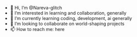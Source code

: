 - 👋 Hi, I’m @Nareva-glitch
- 👀 I’m interested in learning and collaboration, generally
- 🌱 I’m currently learning coding, development, ai generally
- 💞️ I’m looking to collaborate on world-shaping projects
- 📫 How to reach me: here

<!---
Nareva-glitch/Nareva-glitch is a ✨ special ✨ repository because its `README.md` (this file) appears on your GitHub profile.
You can click the Preview link to take a look at your changes.
--->
